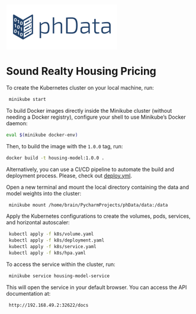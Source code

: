 ![phData Logo](phData.png "phData Logo")

# Sound Realty Housing Pricing

To create the Kubernetes cluster on your local machine, run:

```sh
 minikube start
```

To build Docker images directly inside the Minikube cluster (without needing a Docker registry), configure your shell to use Minikube’s Docker daemon:
```sh
eval $(minikube docker-env)
```

Then, to build the image with the `1.0.0` tag, run:

```sh
docker build -t housing-model:1.0.0 .
```

Alternatively, you can use a CI/CD pipeline to automate the build and deployment process. Please, check out [deploy.yml](https://github.com/icleveston/sound-realty/blob/main/.github/workflows/deploy.yml).


Open a new terminal and mount the local directory containing the data and model weights into the cluster:

```sh
 minikube mount /home/brain/PycharmProjects/phData/data:/data
```

Apply the Kubernetes configurations to create the volumes, pods, services, and horizontal autoscaler:
```sh
 kubectl apply -f k8s/volume.yaml
 kubectl apply -f k8s/deployment.yaml
 kubectl apply -f k8s/service.yaml
 kubectl apply -f k8s/hpa.yaml
```


To access the service within the cluster, run:

```sh
 minikube service housing-model-service
```

This will open the service in your default browser. You can access the API documentation at:

```sh
 http://192.168.49.2:32622/docs
```